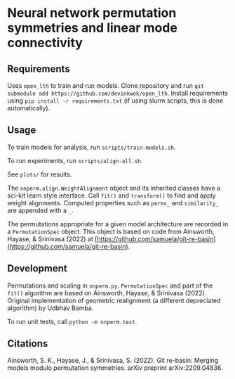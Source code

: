 # Neural network permutation symmetries and linear mode connectivity


## Requirements

Uses `open_lth` to train and run models.
Clone repository and run `git submodule add https://github.com/devinkwok/open_lth`.
Install requirements using `pip install -r requirements.txt` (if using slurm scripts, this is done automatically).


## Usage

To train models for analysis, run `scripts/train-models.sh`.

To run experiments, run `scripts/align-all.sh`.

See `plots/` for results.

The `nnperm.align.WeightAlignment` object and its inherited classes have a sci-kit learn style interface.
Call `fit()` and `transform()` to find and apply weight alignments.
Computed properties such as `perms_` and `similarity_` are appended with a `_`.

The permutations appropriate for a given model architecture are recorded in a `PermutationSpec` object.
This object is based on code from Ainsworth, Hayase, & Srinivasa (2022) at [https://github.com/samuela/git-re-basin](https://github.com/samuela/git-re-basin).


## Development

Permutations and scaling in `nnperm.py`.
`PermutationSpec` and part of the `fit()` algorithm are based on Ainsworth, Hayase, & Srinivasa (2022).
Original implementation of geometric realignment (a different depreciated algorithm) by Udbhav Bamba.

To run unit tests, call `python -m nnperm.test`.


## Citations

Ainsworth, S. K., Hayase, J., & Srinivasa, S. (2022). Git re-basin: Merging models modulo permutation symmetries. arXiv preprint arXiv:2209.04836.
